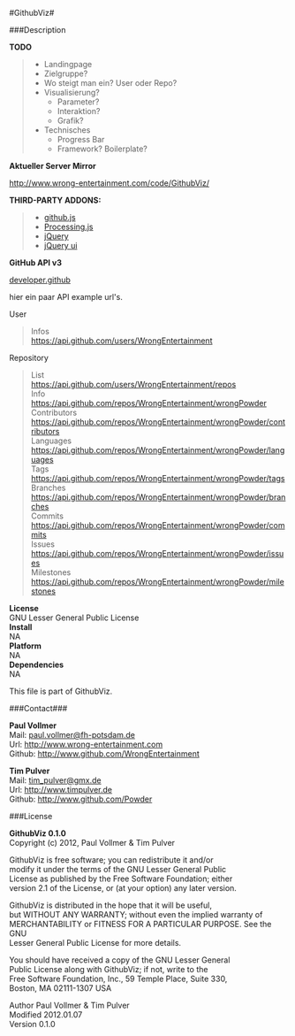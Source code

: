 #GithubViz#
  
###Description  
  
**TODO**  
  
> - Landingpage  
> - Zielgruppe?  
> - Wo steigt man ein? User oder Repo?
> - Visualisierung?
>   - Parameter?
>   - Interaktion?
>   - Grafik?
> - Technisches
>   - Progress Bar
>   - Framework? Boilerplate? 

**Aktueller Server Mirror**  
  
http://www.wrong-entertainment.com/code/GithubViz/  

**THIRD-PARTY ADDONS:**  
  
> - [github.js](https://github.com/fitzgen/github-api)  
> - [Processing.js](https://github.com/jeresig/processing-js)  
> - [jQuery](https://github.com/jquery/jquery)  
> - [jQuery ui](https://github.com/jquery/jquery-ui)  
  
  
**GitHub API v3**  
  
[developer.github](http://developer.github.com/)  

hier ein paar API example url's.  

User  

> Infos  
> https://api.github.com/users/WrongEntertainment  

Repository  

> List  
> https://api.github.com/users/WrongEntertainment/repos  
> Info  
> https://api.github.com/repos/WrongEntertainment/wrongPowder  
> Contributors  
> https://api.github.com/repos/WrongEntertainment/wrongPowder/contributors  
> Languages  
> https://api.github.com/repos/WrongEntertainment/wrongPowder/languages  
> Tags  
> https://api.github.com/repos/WrongEntertainment/wrongPowder/tags  
> Branches  
> https://api.github.com/repos/WrongEntertainment/wrongPowder/branches  
> Commits  
> https://api.github.com/repos/WrongEntertainment/wrongPowder/commits  
> Issues  
> https://api.github.com/repos/WrongEntertainment/wrongPowder/issues  
> Milestones  
>https://api.github.com/repos/WrongEntertainment/wrongPowder/milestones

**License**  
GNU Lesser General Public License  
**Install**  
NA  
**Platform**  
NA  
**Dependencies**  
NA    
  
This file is part of GithubViz.  

###Contact###

**Paul Vollmer**  
Mail: paul.vollmer@fh-potsdam.de  
Url: http://www.wrong-entertainment.com  
Github: http://www.github.com/WrongEntertainment  
  
**Tim Pulver**  
Mail: tim_pulver@gmx.de  
Url: http://www.timpulver.de  
Github: http://www.github.com/Powder  
  
###License  

**GithubViz 0.1.0**  
Copyright (c) 2012, Paul Vollmer & Tim Pulver  
  
GithubViz is free software; you can redistribute it and/or  
modify it under the terms of the GNU Lesser General Public  
License as published by the Free Software Foundation; either  
version 2.1 of the License, or (at your option) any later version.  
  
GithubViz is distributed in the hope that it will be useful,  
but WITHOUT ANY WARRANTY; without even the implied warranty of  
MERCHANTABILITY or FITNESS FOR A PARTICULAR PURPOSE.  See the GNU  
Lesser General Public License for more details.  
  
You should have received a copy of the GNU Lesser General  
Public License along with GithubViz; if not, write to the  
Free Software Foundation, Inc., 59 Temple Place, Suite 330,  
Boston, MA  02111-1307  USA  
  
Author      Paul Vollmer & Tim Pulver  
Modified    2012.01.07  
Version     0.1.0